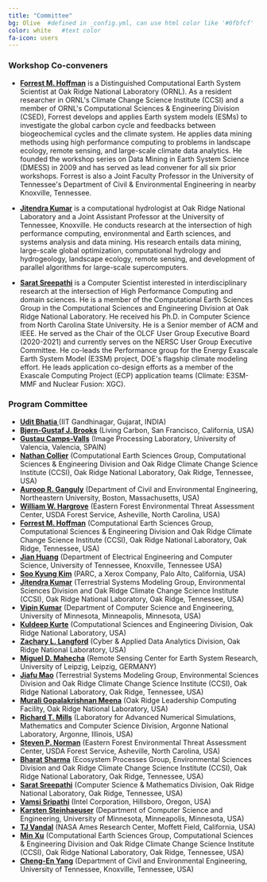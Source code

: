 ```yaml
---
title: "Committee"
bg: Olive  #defined in _config.yml, can use html color like '#0fbfcf'
color: white   #text color
fa-icon: users
---
```

### Workshop Co-conveners

 * <a target="_blank"
href="https://www.climatemodeling.org/~forrest/"><b>Forrest
M. Hoffman</b></a> is a Distinguished Computational Earth System Scientist at Oak Ridge
National Laboratory (ORNL). As a resident researcher in ORNL's Climate Change Science
Institute (CCSI) and a member of ORNL's Computational Sciences & Engineering Division
(CSED), Forrest develops and applies Earth system models (ESMs) to investigate the global
carbon cycle and feedbacks between biogeochemical cycles and the climate system. He applies
data mining methods using high performance computing to problems in landscape ecology,
remote sensing, and large-scale climate data analytics. He founded the workshop series on Data
Mining in Earth System Science (DMESS) in 2009 and has served as lead convener for all six
prior workshops. Forrest is also a Joint Faculty Professor in the University of Tennessee's
Department of Civil & Environmental Engineering in nearby Knoxville, Tennessee.

 * <a target="_blank" href="https://www.climatemodeling.org/~jkumar/"> <b>Jitendra Kumar</b></a>
is a computational hydrologist at Oak Ridge National Laboratory
and a Joint Assistant Professor at the University of Tennessee,
Knoxville. He conducts research at the intersection of high performance
computing, environmental and Earth sciences, and systems analysis
and data mining. His research entails data mining, large-scale global
optimization, computational hydrology and hydrogeology, landscape ecology,
remote sensing, and development of parallel algorithms for large-scale
supercomputers.

 * <a target="_blank" href="https://sarats.com/"><b>Sarat
Sreepathi</b></a> is a Computer Scientist interested in interdisciplinary research at the intersection of High Performance Computing and domain sciences. He is a member of the Computational Earth Sciences Group in the Computational Sciences and Engineering Division at Oak Ridge National Laboratory. He received his Ph.D. in Computer Science from North Carolina State University. He is a Senior member of ACM and IEEE. He served as the Chair of the OLCF User Group Executive Board (2020-2021) and currently serves on the NERSC User Group Executive Committee.
He co-leads the Performance group for the Energy Exascale Earth System Model (E3SM) project, DOE's flagship climate modeling effort. He leads application co-design efforts as a member of the Exascale Computing Project (ECP) application teams (Climate: E3SM-MMF and Nuclear Fusion: XGC). 

### Program Committee 

<ul>
<li> <b><a target="_blank" href="https://www.iitgn.ac.in/faculty/civil/udit.htm">Udit Bhatia </a></b> (IIT Gandhinagar, Gujarat, INDIA)</li>
<li> <b><a target="_blank" href="https://www.linkedin.com/in/bjornbrooks/">Bj&oslash;rn-Gustaf J. Brooks</a></b> (Living Carbon, San Francisco, California, USA)</li>
<li> <b><a target="_blank" href="https://www.uv.es/gcamps/">Gustau Camps-Valls</a></b> (Image Processing Laboratory, University of Valencia, Valencia, SPAIN)</li>
<li> <b><a target="_blank" href="https://nocollier.github.io/">Nathan Collier</a></b> (Computational Earth Sciences Group, Computational Sciences &amp; Engineering Division and Oak Ridge Climate Change Science Institute (CCSI), Oak Ridge National Laboratory, Oak Ridge, Tennessee, USA)</li>
<li> <b><a target="_blank" href="http://www.civ.neu.edu/people/ganguly-auroop">Auroop R. Ganguly</a></b> (Department of Civil and Environmental Engineering, Northeastern University, Boston, Massachusetts, USA)</li>
<li> <b><a target="_blank" href="https://www.geobabble.org/~hnw">William W. Hargrove</a></b> (Eastern Forest Environmental Threat Assessment Center, USDA Forest Service, Asheville, North Carolina, USA)</li>
<li> <b><a target="_blank" href="https://www.climatemodeling.org/~forrest/">Forrest M. Hoffman</a></b> (Computational Earth Sciences Group, Computational Sciences &amp; Engineering Division and Oak Ridge Climate Change Science Institute (CCSI), Oak Ridge National Laboratory, Oak Ridge, Tennessee, USA)</li>
<li> <b><a target="_blank" href="http://web.eecs.utk.edu/~huangj/">Jian Huang</a></b> (Department of Electrical Engineering and Computer Science, University of Tennessee, Knoxville, Tennessee USA)</li>
<li> <b><a target="_blank" href="https://www.linkedin.com/in/soo-kyung-kim-a9758217/">Soo Kyung Kim</a></b> (PARC, a Xerox Company, Palo Alto, California, USA)</li>
<li> <b><a target="_blank" href="https://www.climatemodeling.org/~jkumar">Jitendra Kumar</a></b> (Terrestrial Systems Modeling Group, Environmental Sciences Division and Oak Ridge Climate Change Science Institute (CCSI), Oak Ridge National Laboratory, Oak Ridge, Tennessee, USA)</li>
<li> <b><a target="_blank" href="https://www-users.cs.umn.edu/~kumar001/">Vipin Kumar</a></b> (Department of Computer Science and Engineering, University of Minnesota, Minneapolis, Minnesota, USA)</li>
 <li> <b><a target="_blank" href="https://www.linkedin.com/in/kuldeepkurte">Kuldeep Kurte</a></b> (Computational Sciences and Engineering Division, Oak Ridge National Laboratory, USA)</li>
<li> <b><a target="_blank" href="https://langfordzl.github.io/">Zachary L. Langford</a></b> (Cyber &amp; Applied Data Analytics Division, Oak Ridge National Laboratory, USA)</li>
<li> <b><a target="_blank" href="https://rsc4earth.de/authors/mmahecha/">Miguel D. Mahecha</a></b> (Remote Sensing Center for Earth System Research, University of Leipzig, Leipzig, GERMANY)</li>
<li> <b><a target="_blank" href="https://www.ornl.gov/staff-profile/jiafu-mao">Jiafu Mao</a></b> (Terrestrial Systems Modeling Group, Environmental Sciences Division and Oak Ridge Climate Change Science Institute (CCSI), Oak Ridge National Laboratory, Oak Ridge, Tennessee, USA)</li>
<li> <b><a target="_blank" href="https://sites.google.com/view/muraligm/">Murali Gopalakrishnan Meena</a></b> (Oak Ridge Leadership Computing Facility, Oak Ridge National Laboratory, USA)</li>
<li> <b><a target="_blank" href="https://climatemodeling.org/~rmills/">Richard T. Mills</a></b> (Laboratory for Advanced Numerical Simulations, Mathematics and Computer Science Division, Argonne National Laboratory, Argonne, Illinois, USA)</li>
<li> <b><a target="_blank" href="https://www.srs.fs.usda.gov/staff/429">Steven P. Norman</a></b> (Eastern Forest Environmental Threat Assessment Center, USDA Forest Service, Asheville, North Carolina, USA)</li>
<li> <b><a target="_blank" href="https://www.climatemodeling.org/~bharat/">Bharat Sharma</a></b> (Ecosystem Processes Group, Environmental Sciences Division and Oak Ridge Climate Change Science Institute (CCSI), Oak Ridge National Laboratory, Oak Ridge, Tennessee, USA)</li>
<li> <b><a target="_blank" href="http://sarats.com/">Sarat Sreepathi</a></b> (Computer Science &amp; Mathematics Division, Oak Ridge National Laboratory, Oak Ridge, Tennessee, USA)</li>
<li> <b><a target="_blank" href="https://www.linkedin.com/in/vamsisripathi/">Vamsi Sripathi</a></b> (Intel Corporation, Hillsboro, Oregon, USA)</li>
<li> <b><a target="_blank" href="http://www-users.cs.umn.edu/~ksteinha/">Karsten Steinhaeuser</a></b> (Department of Computer Science and Engineering, University of Minnesota, Minneapolis, Minnesota, USA)</li>
<li> <b><a target="_blank" href="https://thomasvandal.com/">TJ Vandal</a></b> (NASA Ames Research Center, Moffett Field, California, USA)</li>
<li> <b><a target="_blank" href="https://climatechangescience.ornl.gov/content/min-xu">Min Xu</a></b> (Computational Earth Sciences Group, Computational Sciences &amp; Engineering Division and Oak Ridge Climate Change Science Institute (CCSI), Oak Ridge National Laboratory, Oak Ridge, Tennessee, USA)</li>
<li> <b><a target="_blank" href="https://www.linkedin.com/in/cheng-en-yang-38665698/">Cheng-En Yang</a></b> (Department of Civil and Environmental Engineering, University of Tennessee, Knoxville, Tennessee, USA)</li>
</ul>
